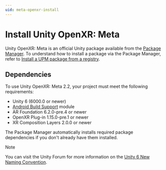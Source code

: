 ```yaml
---
uid: meta-openxr-install
---
```

# Install Unity OpenXR: Meta

Unity OpenXR: Meta is an official Unity package available from the [Package Manager](https://docs.unity3d.com/6000.0/Documentation/Manual/upm-ui.html). To understand how to install a package via the Package Manager, refer to [Install a UPM package from a registry](https://docs.unity3d.com/6000.0/Documentation/Manual/upm-ui-install.html).

## Dependencies

To use Unity OpenXR: Meta 2.2, your project must meet the following requirements:

* Unity 6 (6000.0 or newer)
* [Android Build Support](xref:um-android-install-dependencies) module
* AR Foundation 6.2.0-pre.4 or newer
* OpenXR Plug-in 1.15.0-pre.1 or newer
* XR Composition Layers 2.0.0 or newer

The Package Manager automatically installs required package dependencies if you don't already have them installed.

> [!NOTE]
> You can visit the Unity Forum for more information on the [Unity 6 New Naming Convention](https://discussions.unity.com/t/unity-6-new-naming-convention/942214).

